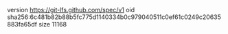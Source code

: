 version https://git-lfs.github.com/spec/v1
oid sha256:6c481b82b88b5fc775d1140334b0c979040511c0ef61c0249c20635883fa65df
size 11168
